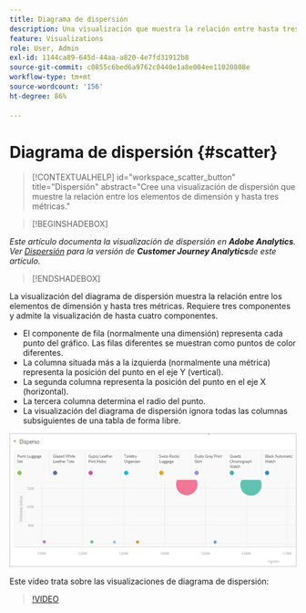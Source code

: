 ```yaml
---
title: Diagrama de dispersión
description: Una visualización que muestra la relación entre hasta tres métricas.
feature: Visualizations
role: User, Admin
exl-id: 1144ca89-645d-44aa-a820-4e7fd31912b8
source-git-commit: c0855c6bed6a9762c0440e1a8e004ee11020808e
workflow-type: tm+mt
source-wordcount: '156'
ht-degree: 86%

---
```


# Diagrama de dispersión {#scatter}

<!-- markdownlint-disable MD034 -->

>[!CONTEXTUALHELP]
>id="workspace_scatter_button"
>title="Dispersión"
>abstract="Cree una visualización de dispersión que muestre la relación entre los elementos de dimensión y hasta tres métricas."

<!-- markdownlint-enable MD034 -->


>[!BEGINSHADEBOX]

*Este artículo documenta la visualización de dispersión en **Adobe Analytics**.<br/>Ver [Dispersión](https://experienceleague.adobe.com/en/docs/analytics-platform/using/cja-workspace/visualizations/scatterplot) para la versión de **Customer Journey Analytics**de este artículo.*

>[!ENDSHADEBOX]

La visualización del diagrama de dispersión muestra la relación entre los elementos de dimensión y hasta tres métricas. Requiere tres componentes y admite la visualización de hasta cuatro componentes.

* El componente de fila (normalmente una dimensión) representa cada punto del gráfico. Las filas diferentes se muestran como puntos de color diferentes.
* La columna situada más a la izquierda (normalmente una métrica) representa la posición del punto en el eje Y (vertical).
* La segunda columna representa la posición del punto en el eje X (horizontal).
* La tercera columna determina el radio del punto.
* La visualización del diagrama de dispersión ignora todas las columnas subsiguientes de una tabla de forma libre.

![Diagrama de dispersión](assets/scatter.png)

Este vídeo trata sobre las visualizaciones de diagrama de dispersión:

>[!VIDEO](https://video.tv.adobe.com/v/334459/?quality=12)

